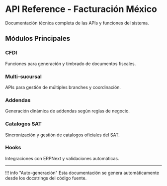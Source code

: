 # API Reference - Facturación México

Documentación técnica completa de las APIs y funciones del sistema.

## Módulos Principales

### CFDI
Funciones para generación y timbrado de documentos fiscales.

### Multi-sucursal  
APIs para gestión de múltiples branches y coordinación.

### Addendas
Generación dinámica de addendas según reglas de negocio.

### Catalogos SAT
Sincronización y gestión de catalogos oficiales del SAT.

### Hooks
Integraciones con ERPNext y validaciones automáticas.

---

!!! info "Auto-generación"
    Esta documentación se genera automáticamente desde los docstrings del código fuente.